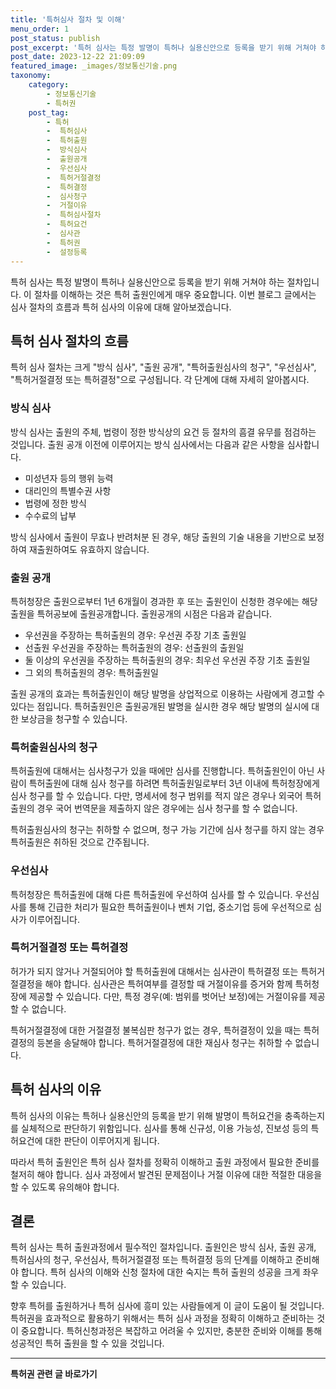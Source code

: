 ```yaml
---
title: '특허심사 절차 및 이해'
menu_order: 1
post_status: publish
post_excerpt: '특허 심사는 특정 발명이 특허나 실용신안으로 등록을 받기 위해 거쳐야 하는 절차입니다. 이 절차를 이해하는 것은 특허 출원인에게 매우 중요합니다. 이번 블로그 글에서는 심사 절차의 흐름과 특허 심사의 이유에 대해 알아보겠습니다.'
post_date: 2023-12-22 21:09:09
featured_image: _images/정보통신기술.png
taxonomy:
    category:
        - 정보통신기술
        - 특허권
    post_tag:
        - 특허
        -  특허심사
        -  특허출원
        -  방식심사
        -  출원공개
        -  우선심사
        -  특허거절결정
        -  특허결정
        -  심사청구
        -  거절이유
        -  특허심사절차
        -  특허요건
        -  심사관
        -  특허권
        -  설정등록
---
```



특허 심사는 특정 발명이 특허나 실용신안으로 등록을 받기 위해 거쳐야 하는 절차입니다. 이 절차를 이해하는 것은 특허 출원인에게 매우 중요합니다. 이번 블로그 글에서는 심사 절차의 흐름과 특허 심사의 이유에 대해 알아보겠습니다.

## 특허 심사 절차의 흐름

특허 심사 절차는 크게 "방식 심사", "출원 공개", "특허출원심사의 청구", "우선심사", "특허거절결정 또는 특허결정"으로 구성됩니다. 각 단계에 대해 자세히 알아봅시다.

### 방식 심사

방식 심사는 출원의 주체, 법령이 정한 방식상의 요건 등 절차의 흠결 유무를 점검하는 것입니다. 출원 공개 이전에 이루어지는 방식 심사에서는 다음과 같은 사항을 심사합니다.

- 미성년자 등의 행위 능력
- 대리인의 특별수권 사항
- 법령에 정한 방식
- 수수료의 납부

방식 심사에서 출원이 무효나 반려처분 된 경우, 해당 출원의 기술 내용을 기반으로 보정하여 재출원하여도 유효하지 않습니다.

### 출원 공개

특허청장은 출원으로부터 1년 6개월이 경과한 후 또는 출원인이 신청한 경우에는 해당 출원을 특허공보에 출원공개합니다. 출원공개의 시점은 다음과 같습니다.

- 우선권을 주장하는 특허출원의 경우: 우선권 주장 기초 출원일
- 선출원 우선권을 주장하는 특허출원의 경우: 선출원의 출원일
- 둘 이상의 우선권을 주장하는 특허출원의 경우: 최우선 우선권 주장 기초 출원일
- 그 외의 특허출원의 경우: 특허출원일

출원 공개의 효과는 특허출원인이 해당 발명을 상업적으로 이용하는 사람에게 경고할 수 있다는 점입니다. 특허출원인은 출원공개된 발명을 실시한 경우 해당 발명의 실시에 대한 보상금을 청구할 수 있습니다.

### 특허출원심사의 청구

특허출원에 대해서는 심사청구가 있을 때에만 심사를 진행합니다. 특허출원인이 아닌 사람이 특허출원에 대해 심사 청구를 하려면 특허출원일로부터 3년 이내에 특허청장에게 심사 청구를 할 수 있습니다. 다만, 명세서에 청구 범위를 적지 않은 경우나 외국어 특허출원의 경우 국어 번역문을 제출하지 않은 경우에는 심사 청구를 할 수 없습니다.

특허출원심사의 청구는 취하할 수 없으며, 청구 가능 기간에 심사 청구를 하지 않는 경우 특허출원은 취하된 것으로 간주됩니다.

### 우선심사

특허청장은 특허출원에 대해 다른 특허출원에 우선하여 심사를 할 수 있습니다. 우선심사를 통해 긴급한 처리가 필요한 특허출원이나 벤처 기업, 중소기업 등에 우선적으로 심사가 이루어집니다.

### 특허거절결정 또는 특허결정

허가가 되지 않거나 거절되어야 할 특허출원에 대해서는 심사관이 특허결정 또는 특허거절결정을 해야 합니다. 심사관은 특허여부를 결정할 때 거절이유를 증거와 함께 특허청장에 제공할 수 있습니다. 다만, 특정 경우(예: 범위를 벗어난 보정)에는 거절이유를 제공할 수 없습니다.

특허거절결정에 대한 거절결정 불복심판 청구가 없는 경우, 특허결정이 있을 때는 특허결정의 등본을 송달해야 합니다. 특허거절결정에 대한 재심사 청구는 취하할 수 없습니다.

## 특허 심사의 이유

특허 심사의 이유는 특허나 실용신안의 등록을 받기 위해 발명이 특허요건을 충족하는지를 실체적으로 판단하기 위함입니다. 심사를 통해 신규성, 이용 가능성, 진보성 등의 특허요건에 대한 판단이 이루어지게 됩니다.

따라서 특허 출원인은 특허 심사 절차를 정확히 이해하고 출원 과정에서 필요한 준비를 철저히 해야 합니다. 심사 과정에서 발견된 문제점이나 거절 이유에 대한 적절한 대응을 할 수 있도록 유의해야 합니다.

## 결론

특허 심사는 특허 출원과정에서 필수적인 절차입니다. 출원인은 방식 심사, 출원 공개, 특허심사의 청구, 우선심사, 특허거절결정 또는 특허결정 등의 단계를 이해하고 준비해야 합니다. 특허 심사의 이해와 신청 절차에 대한 숙지는 특허 출원의 성공을 크게 좌우할 수 있습니다.

향후 특허를 출원하거나 특허 심사에 흥미 있는 사람들에게 이 글이 도움이 될 것입니다. 특허권을 효과적으로 활용하기 위해서는 특허 심사 과정을 정확히 이해하고 준비하는 것이 중요합니다. 특허신청과정은 복잡하고 어려울 수 있지만, 충분한 준비와 이해를 통해 성공적인 특허 출원을 할 수 있을 것입니다.
<!-- wp:separator -->
<hr class="wp-block-separator has-alpha-channel-opacity"/>
<!-- /wp:separator -->

<!-- wp:group {"backgroundColor":"base","layout":{"type":"constrained"}} -->
<div class="wp-block-group has-base-background-color has-background"><!-- wp:paragraph {"align":"center","fontSize":"medium"} -->
<p class="has-text-align-center has-large-font-size"><strong>특허권 관련 글 바로가기</strong></p>
<!-- /wp:paragraph -->


<!-- wp:latest-posts
{"categories":[{"id":36021,"count":19,"description":"","link":"https://uknowlaw.com/category/%ed%8a%b9%ed%97%88%ea%b6%8c/","name":"특허권","slug":"특허권","taxonomy":"category","parent":0,"meta":[],"_links":{"self":[{"href":"https://uknowlaw.com/wp-json/wp/v2/categories/36021"}],"collection":[{"href":"https://uknowlaw.com/wp-json/wp/v2/categories"}],"about":[{"href":"https://uknowlaw.com/wp-json/wp/v2/taxonomies/category"}],"wp:post_type":[{"href":"https://uknowlaw.com/wp-json/wp/v2/posts?categories=36021"}],"curies":[{"name":"wp","href":"https://api.w.org/{rel}","templated":true}]}}],"postsToShow":100,"excerptLength":28,"postLayout":"grid","columns":2,"featuredImageAlign":"left","featuredImageSizeSlug":"large","fontSize":"small"} /--></div>
<!-- /wp:group -->